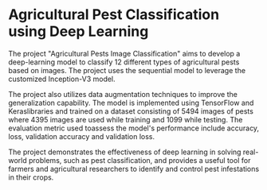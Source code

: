 # Agricultural Pest Classification using Deep Learning 

The project "Agricultural Pests Image Classification" aims to develop a deep-learning model to classify 12 different types of agricultural pests based on images. The project uses the sequential model to leverage the customized Inception-V3 model.

The project also utilizes data augmentation techniques to improve the generalization capability. The model is implemented using TensorFlow and Keraslibraries and trained on a dataset consisting of 5494 images of pests where 4395 images are used while training and 1099 while testing. The evaluation metric used toassess the model's performance include accuracy, loss, validation accuracy and validation loss.

The project demonstrates the effectiveness of deep learning in solving real-world problems, such as pest classification, and provides a useful tool for farmers and agricultural researchers to identify and control pest infestations in their crops.
